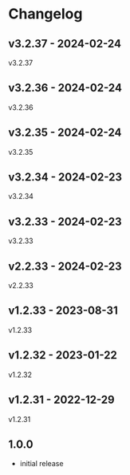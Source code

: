 # Changelog

## v3.2.37 - 2024-02-24

v3.2.37

## v3.2.36 - 2024-02-24

v3.2.36

## v3.2.35 - 2024-02-24

v3.2.35

## v3.2.34 - 2024-02-23

v3.2.34

## v3.2.33 - 2024-02-23

v3.2.33

## v2.2.33 - 2024-02-23

v2.2.33

## v1.2.33 - 2023-08-31

v1.2.33

## v1.2.32 - 2023-01-22

v1.2.32

## v1.2.31 - 2022-12-29

v1.2.31

## 1.0.0

- initial release
